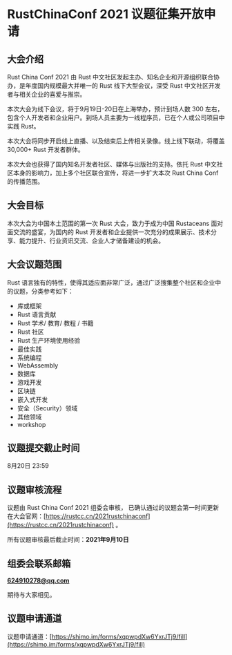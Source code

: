 # RustChinaConf 2021 议题征集开放申请

## 大会介绍

Rust China Conf 2021 由 Rust 中文社区发起主办、知名企业和开源组织联合协办，是年度国内规模最大并唯一的 Rust 线下大型会议，深受 Rust 中文社区开发者与相关企业的喜爱与推崇。

本次大会为线下会议，将于9月19日-20日在上海举办，预计到场人数 300 左右，包含个人开发者和企业用户。到场人员主要为一线程序员，已在个人或公司项目中实践 Rust。

本次大会将同步开启线上直播、以及结束后上传相关录像。线上线下联动，将覆盖 30,000+ Rust 开发者群体。

本次大会也获得了国内知名开发者社区、媒体与出版社的支持。依托 Rust 中文社区本身的影响力，加上多个社区联合宣传，将进一步扩大本次 Rust China Conf 的传播范围。

## 大会目标


本次大会为中国本土范围的第一次 Rust 大会，致力于成为中国 Rustaceans 面对面交流的盛宴，为国内的 Rust 开发者和企业提供一次充分的成果展示、技术分享、能力提升、行业资讯交流、企业人才储备建设的机会。

## 大会议题范围


Rust 语言独有的特性，使得其适应面非常广泛，通过广泛搜集整个社区和企业中的议题，分类参考如下：

- 库或框架
- Rust 语言贡献
- Rust 学术/ 教育/ 教程 / 书籍
- Rust 社区
- Rust 生产环境使用经验
- 最佳实践
- 系统编程
- WebAssembly
- 数据库
- 游戏开发
- 区块链
- 嵌入式开发
- 安全（Security）领域
- 其他领域
- workshop

## 议题提交截止时间

8月20日 23:59

## 议题审核流程

议题由 Rust China Conf 2021 组委会审核， 已确认通过的议题会第一时间更新在大会官网：[https://rustcc.cn/2021rustchinaconf](https://rustcc.cn/2021rustchinaconf)  。

所有议题审核最后截止时间：**2021年9月10日**

## 组委会联系邮箱

**624910278@qq.com**

期待与大家相见。

## 议题申请通道

议题申请通道：[https://shimo.im/forms/xqpwpdXw6YxrJTj9/fill](https://shimo.im/forms/xqpwpdXw6YxrJTj9/fill)
